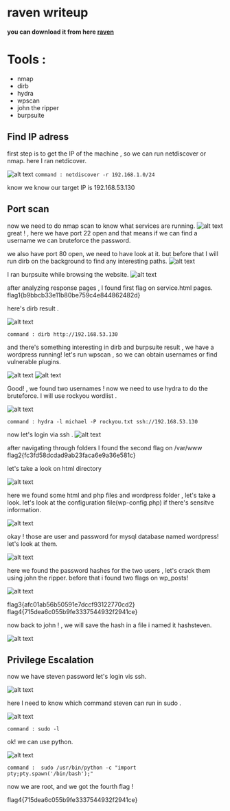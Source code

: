 # raven writeup
**you can download it from here [raven](https://www.vulnhub.com/entry/raven-1,256/)**

# Tools :
- nmap
- dirb
- hydra
- wpscan
- john the ripper
- burpsuite

## Find  IP adress
first step is to get the IP of the machine , so we can run netdiscover or nmap.
here I ran netdicover.

![alt text](https://i.imgur.com/AK3QbZL.png)
`command : netdiscover -r 192.168.1.0/24`

know we know our target IP is 192.168.53.130


## Port scan
now we need to do nmap scan to know what services are running.
![alt text](https://i.imgur.com/qrTz6fr.png)
great ! , here we have port 22 open and that means if we can find a username we can bruteforce the password.

we also have port 80 open, we need to have look at it.
but before that I will run dirb on the background to find any interesting paths.
![alt text](https://i.imgur.com/qynGcaJ.png)



I ran burpsuite while browsing the website.
![alt text](https://i.imgur.com/EQFc0Aa.png)



after analyzing response pages , I found first flag on service.html pages.
flag1{b9bbcb33e11b80be759c4e844862482d}

here's dirb result .

![alt text](https://i.imgur.com/18kPvHg.png)

`command : dirb http://192.168.53.130`


and there's something interesting in dirb and burpsuite result , we have a wordpress running!
let's run wpscan , so we can obtain usernames or find vulnerable plugins.

![alt text](https://i.imgur.com/OFb6qOg.png)
![alt text](https://i.imgur.com/0aOtUh8.png)

Good! , we found two usernames !
now we need to use hydra to do the bruteforce.
I will use rockyou wordlist .

![alt text](https://i.imgur.com/6TCVKN5.png)

`command : hydra -l michael -P rockyou.txt ssh://192.168.53.130`

now let's login via ssh .
![alt text](https://i.imgur.com/xeoa8xv.png)


after navigating through folders I found the second flag on /var/www
flag2{fc3fd58dcdad9ab23faca6e9a36e581c}                                                                                                           

let's take a look on html directory

![alt text](https://i.imgur.com/2gdsflE.png)

here we found some html and php files and wordpress folder , let's take a look.
let's look at the configuration file(wp-config.php) if there's sensitve information.

![alt text](https://i.imgur.com/TOmkHYA.png)

okay ! those are user and password for mysql database named wordpress!
let's look at them.

![alt text](https://i.imgur.com/J4syuEy.png)


here we found the password hashes for the two users , let's crack them using john the ripper.
before that i found two flags on wp_posts!

![alt text](https://i.imgur.com/DxDsWOc.png)

flag3{afc01ab56b50591e7dccf93122770cd2}
flag4{715dea6c055b9fe3337544932f2941ce}

now back to john ! , we will save the hash in a file i named it hashsteven.

![alt text](https://i.imgur.com/9b4NhST.png)

##  Privilege Escalation
now we have steven password let's login vis ssh.

![alt text](https://i.imgur.com/Hedd09j.png)


here I need to know which command steven can run in sudo .

![alt text](https://i.imgur.com/oQFTNyK.png)

`command : sudo -l`

ok! we can use python.

![alt text](https://i.imgur.com/fPM2Eeu.png)

`command :  sudo /usr/bin/python -c "import pty;pty.spawn('/bin/bash');"`

now we are root, and we got the fourth flag !

flag4{715dea6c055b9fe3337544932f2941ce}
